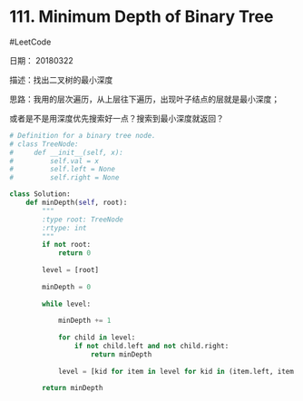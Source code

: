 # 111. Minimum Depth of Binary Tree
#LeetCode

日期： 20180322

描述：找出二叉树的最小深度

思路：我用的层次遍历，从上层往下遍历，出现叶子结点的层就是最小深度；

或者是不是用深度优先搜索好一点？搜索到最小深度就返回？

```python
# Definition for a binary tree node.
# class TreeNode:
#     def __init__(self, x):
#         self.val = x
#         self.left = None
#         self.right = None

class Solution:
    def minDepth(self, root):
        """
        :type root: TreeNode
        :rtype: int
        """
        if not root:
            return 0
        
        level = [root]
        
        minDepth = 0
        
        while level:
            
            minDepth += 1
            
            for child in level:
                if not child.left and not child.right:
                    return minDepth
            
            level = [kid for item in level for kid in (item.left, item.right) if kid]
        
        return minDepth                                      
```